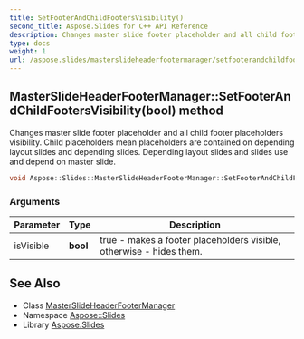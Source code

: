 ```yaml
---
title: SetFooterAndChildFootersVisibility()
second_title: Aspose.Slides for C++ API Reference
description: Changes master slide footer placeholder and all child footer placeholders visibility. Child placeholders mean placeholders are contained on depending layout slides and depending slides. Depending layout slides and slides use and depend on master slide.
type: docs
weight: 1
url: /aspose.slides/masterslideheaderfootermanager/setfooterandchildfootersvisibility/
---
```

## MasterSlideHeaderFooterManager::SetFooterAndChildFootersVisibility(bool) method


Changes master slide footer placeholder and all child footer placeholders visibility. Child placeholders mean placeholders are contained on depending layout slides and depending slides. Depending layout slides and slides use and depend on master slide.

```cpp
void Aspose::Slides::MasterSlideHeaderFooterManager::SetFooterAndChildFootersVisibility(bool isVisible) override
```


### Arguments

| Parameter | Type | Description |
| --- | --- | --- |
| isVisible | **bool** | true - makes a footer placeholders visible, otherwise - hides them. |

## See Also

* Class [MasterSlideHeaderFooterManager](../)
* Namespace [Aspose::Slides](../../)
* Library [Aspose.Slides](../../../)